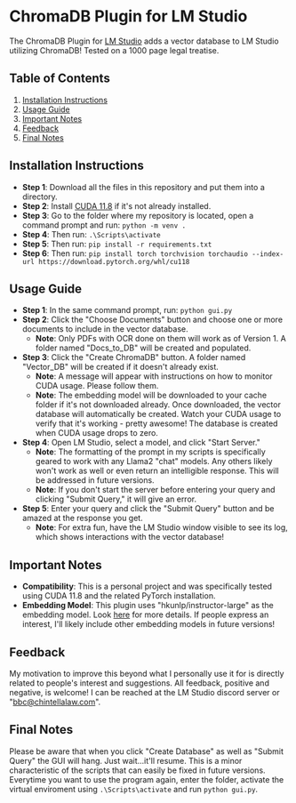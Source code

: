 # ChromaDB Plugin for LM Studio

The ChromaDB Plugin for [LM Studio](https://lmstudio.ai/) adds a vector database to LM Studio utilizing ChromaDB! Tested on a 1000 page legal treatise.

## Table of Contents
1. [Installation Instructions](#installation-instructions)
2. [Usage Guide](#usage-guide)
3. [Important Notes](#important-notes)
4. [Feedback](#feedback)
5. [Final Notes](#final-notes)

## Installation Instructions
* **Step 1**: Download all the files in this repository and put them into a directory.
* **Step 2**: Install [CUDA 11.8](https://developer.nvidia.com/cuda-11-8-0-download-archive) if it's not already installed.
* **Step 3**: Go to the folder where my repository is located, open a command prompt and run: `python -m venv .`
* **Step 4**: Then run: `.\Scripts\activate`
* **Step 5**: Then run: `pip install -r requirements.txt`
* **Step 6**: Then run: `pip install torch torchvision torchaudio --index-url https://download.pytorch.org/whl/cu118`

## Usage Guide
* **Step 1**: In the same command prompt, run: `python gui.py`
* **Step 2**: Click the "Choose Documents" button and choose one or more documents to include in the vector database.
  * **Note**: Only PDFs with OCR done on them will work as of Version 1. A folder named "Docs_to_DB" will be created and populated.
* **Step 3**: Click the "Create ChromaDB" button. A folder named "Vector_DB" will be created if it doesn't already exist.
  * **Note**: A message will appear with instructions on how to monitor CUDA usage. Please follow them.
  * **Note**: The embedding model will be downloaded to your cache folder if it's not downloaded already. Once downloaded, the vector database will automatically be created. Watch your CUDA usage to verify that it's working - pretty awesome! The database is created when CUDA usage drops to zero.
* **Step 4**: Open LM Studio, select a model, and click "Start Server."
  * **Note**: The formatting of the prompt in my scripts is specifically geared to work with any Llama2 "chat" models. Any others likely won't work as well or even return an intelligible response. This will be addressed in future versions.
  * **Note**: If you don't start the server before entering your query and clicking "Submit Query," it will give an error.
* **Step 5**: Enter your query and click the "Submit Query" button and be amazed at the response you get.
  * **Note**: For extra fun, have the LM Studio window visible to see its log, which shows interactions with the vector database!

## Important Notes
* **Compatibility**: This is a personal project and was specifically tested using CUDA 11.8 and the related PyTorch installation.
* **Embedding Model**: This plugin uses "hkunlp/instructor-large" as the embedding model. Look [here](https://huggingface.co/spaces/mteb/leaderboard) for more details. If people express an interest, I'll likely include other embedding models in future versions!

## Feedback
My motivation to improve this beyond what I personally use it for is directly related to people's interest and suggestions. All feedback, positive and negative, is welcome! I can be reached at the LM Studio discord server or "bbc@chintellalaw.com".

## Final Notes
Please be aware that when you click "Create Database" as well as "Submit Query" the GUI will hang. Just wait...it'll resume. This is a minor characteristic of the scripts that can easily be fixed in future versions.  Everytime you want to use the program again, enter the folder, activate the virtual enviroment using `.\Scripts\activate` and run `python gui.py`.
